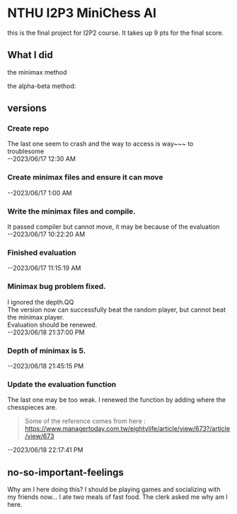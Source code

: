 # NTHU I2P3   MiniChess AI

this is the final project for I2P2 course. It takes up 9 pts for the final score.

## What I did

the minimax method

the alpha-beta method:

## versions

### Create repo
The last one seem to crash and the way to access is way~~~ to troublesome <br />
--2023/06/17 12:30 AM 

### Create minimax files and ensure it can move
--2023/06/17 1:00 AM 

### Write the minimax files and compile.
It passed compiler but cannot move, it may be because of the evaluation <br />
--2023/06/17 10:22:20 AM

### Finished evaluation
--2023/06/17 11:15:19 AM

### Minimax bug problem fixed.
I ignored the depth.QQ <br />
The version now can successfully beat the random player, but cannot beat the minimax player. <br />
Evaluation should be renewed. <br />
--2023/06/18 21:37:00 PM

### Depth of minimax is 5. 
--2023/06/18 21:45:15 PM 

### Update the evaluation function
The last one may be too weak. I renewed the function by adding where the chesspieces are.
> Some of the reference comes from here : https://www.managertoday.com.tw/eightylife/article/view/673?/article/view/673

--2023/06/18 22:17:41 PM






## no-so-important-feelings
Why am I here doing this?
I should be playing games and socializing with my friends now...
I ate two meals of fast food. The clerk asked me why am I here.
